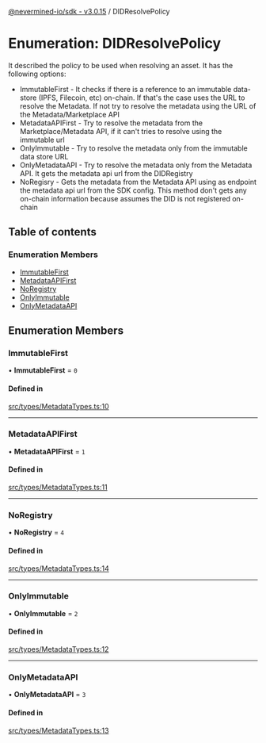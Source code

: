 [@nevermined-io/sdk - v3.0.15](../code-reference.md) / DIDResolvePolicy

# Enumeration: DIDResolvePolicy

It described the policy to be used when resolving an asset. It has the following options:

- ImmutableFirst - It checks if there is a reference to an immutable data-store (IPFS, Filecoin, etc) on-chain. If that's the case uses the URL to resolve the Metadata. If not try to resolve the metadata using the URL of the Metadata/Marketplace API
- MetadataAPIFirst - Try to resolve the metadata from the Marketplace/Metadata API, if it can't tries to resolve using the immutable url
- OnlyImmutable - Try to resolve the metadata only from the immutable data store URL
- OnlyMetadataAPI - Try to resolve the metadata only from the Metadata API. It gets the metadata api url from the DIDRegistry
- NoRegisry - Gets the metadata from the Metadata API using as endpoint the metadata api url from the SDK config. This method don't gets any on-chain information because assumes the DID is not registered on-chain

## Table of contents

### Enumeration Members

- [ImmutableFirst](DIDResolvePolicy.md#immutablefirst)
- [MetadataAPIFirst](DIDResolvePolicy.md#metadataapifirst)
- [NoRegistry](DIDResolvePolicy.md#noregistry)
- [OnlyImmutable](DIDResolvePolicy.md#onlyimmutable)
- [OnlyMetadataAPI](DIDResolvePolicy.md#onlymetadataapi)

## Enumeration Members

### ImmutableFirst

• **ImmutableFirst** = `0`

#### Defined in

[src/types/MetadataTypes.ts:10](https://github.com/nevermined-io/sdk-js/blob/3d026574f8051d1cb4151e3441edbece52bfb907/src/types/MetadataTypes.ts#L10)

---

### MetadataAPIFirst

• **MetadataAPIFirst** = `1`

#### Defined in

[src/types/MetadataTypes.ts:11](https://github.com/nevermined-io/sdk-js/blob/3d026574f8051d1cb4151e3441edbece52bfb907/src/types/MetadataTypes.ts#L11)

---

### NoRegistry

• **NoRegistry** = `4`

#### Defined in

[src/types/MetadataTypes.ts:14](https://github.com/nevermined-io/sdk-js/blob/3d026574f8051d1cb4151e3441edbece52bfb907/src/types/MetadataTypes.ts#L14)

---

### OnlyImmutable

• **OnlyImmutable** = `2`

#### Defined in

[src/types/MetadataTypes.ts:12](https://github.com/nevermined-io/sdk-js/blob/3d026574f8051d1cb4151e3441edbece52bfb907/src/types/MetadataTypes.ts#L12)

---

### OnlyMetadataAPI

• **OnlyMetadataAPI** = `3`

#### Defined in

[src/types/MetadataTypes.ts:13](https://github.com/nevermined-io/sdk-js/blob/3d026574f8051d1cb4151e3441edbece52bfb907/src/types/MetadataTypes.ts#L13)
